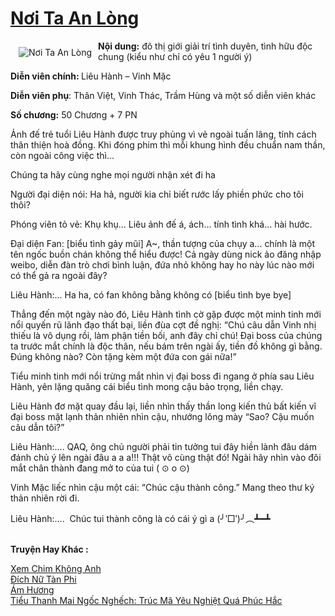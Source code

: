 <a href="https://utruyen.com/noi-ta-an-long/24742/" title="Nơi Ta An Lòng"><h1>Nơi Ta An Lòng</h1></a><div style="display:table"><img align="right" style="float: left; padding: 10px;" src="https://utruyen.com/images/story/200x260/noi-ta-an-long.jpg" alt="Nơi Ta An Lòng"><b>Nội dung:</b> đô thị giới giải trí tình duyên, tình hữu độc chung (kiểu như chỉ có yêu 1 người ý)<p></p><b>Diễn viên chính: </b>Liêu Hành – Vinh Mặc<p></p><b>Diễn viên phụ</b>: Thân Việt, Vinh Thác, Trầm Hùng và một số diễn viên khác<p></p><b>Số chương:</b> 50 Chương + 7 PN<p></p>Ảnh đế trẻ tuổi Liêu Hành được truy phủng vì vẻ ngoài tuấn lãng, tính cách thân thiện hoà đồng. Khi đóng phim thì mỗi khung hình đều chuẩn nam thần, còn ngoài công việc thì...<p></p>Chúng ta hãy cùng nghe mọi người nhận xét đi ha<p></p>Người đại diện nói: Ha hả, người kia chỉ biết rước lấy phiền phức cho tôi thôi?<p></p>Phóng viên tỏ vẻ: Khụ khụ... Liêu ảnh đế á, ách... tính tình khá... hài hước.<p></p>Đại diện Fan: [biểu tình gảy mũi] A~, thần tượng của chụy a... chính là một tên ngốc buồn chán không thể hiểu được! Cả ngày dùng nick ảo đăng nhập weibo, diễn đàn trò chơi bình luận, đứa nhỏ không hay ho này lúc nào mới có thể gả ra ngoài đây?<p></p>Liêu Hành:... Ha ha, có fan không bằng không có [biểu tình bye bye]<p></p>Thẳng đến một ngày nào đó, Liêu Hành tình cờ gặp được một minh tinh mới nổi quyến rũ lãnh đạo thất bại, liền đùa cợt đề nghị: “Chú câu dẫn Vinh nhị thiếu là vô dụng rồi, làm phận tiền bối, anh đây chỉ chú! Đại boss của chúng ta trước mắt chính là độc thân, nếu bám trên ngài ấy, tiền đồ không gì bằng. Đúng không nào? Còn tặng kèm một đứa con gái nữa!”<p></p>Tiểu minh tinh mới nổi trừng mắt nhìn vị đại boss đi ngang ở phía sau Liêu Hành, yên lặng quăng cái biểu tình mong cậu bảo trọng, liền chạy.<p></p>Liêu Hành đơ mặt quay đầu lại, liền nhìn thấy thần long kiến thủ bất kiến vĩ đại boss mặt lạnh thản nhiên nhìn cậu, nhướng lông mày “Sao? Cậu muốn câu dẫn tôi?”<p></p>Liêu Hành:.... QAQ, ông chủ người phải tin tưởng tui đây hiền lành đâu dám đánh chủ ý lên ngài đâu a a a!!! Thật vô cùng thật đó! Ngài hãy nhìn vào đôi mắt chân thành đang mở to của tui ( ⊙ o ⊙)<p></p>Vinh Mặc liếc nhìn cậu một cái: “Chúc cậu thành công.” Mang theo thư ký thản nhiên rời đi.<p></p>Liêu Hành:....  Chúc tui thành công là có cái ý gì a (╯‵□′)╯︵┻━┻</div><p><br><b>Truyện Hay Khác :</b></p><a href="https://utruyen.com/xem-chim-khong-anh/24741/" alt="Xem Chim Không Anh">Xem Chim Không Anh</a><br/><a href="https://github.com/quanluxury/ngontinhhot/tree/master/truyenhay/17085/" alt="Đích Nữ Tàn Phi">Đích Nữ Tàn Phi</a><br/><a href="https://github.com/quanluxury/truyenhot/tree/master/truyenhay/17509/" alt="Ám Hương">Ám Hương</a><br/><a href="https://github.com/quanluxury/ngontinhhot/tree/master/truyenhay/17399/" alt="Tiểu Thanh Mai Ngốc Nghếch: Trúc Mã Yêu Nghiệt Quá Phúc Hắc">Tiểu Thanh Mai Ngốc Nghếch: Trúc Mã Yêu Nghiệt Quá Phúc Hắc</a><br/>